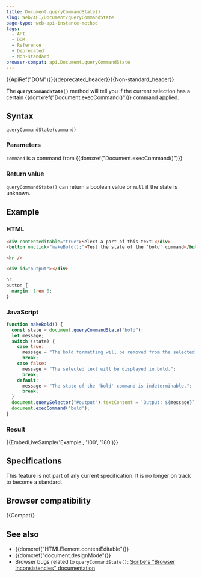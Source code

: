 ```yaml
---
title: Document.queryCommandState()
slug: Web/API/Document/queryCommandState
page-type: web-api-instance-method
tags:
  - API
  - DOM
  - Reference
  - Deprecated
  - Non-standard
browser-compat: api.Document.queryCommandState
---
```


{{ApiRef("DOM")}}{{deprecated_header}}{{Non-standard_header}}

The **`queryCommandState()`** method will tell you if the current selection has a certain {{domxref("Document.execCommand()")}} command applied.

## Syntax

```js-nolint
queryCommandState(command)
```

### Parameters

`command` is a command from {{domxref("Document.execCommand()")}}

### Return value

`queryCommandState()` can return a boolean value or `null` if the state is unknown.

## Example

### HTML

```html
<div contenteditable="true">Select a part of this text!</div>
<button onclick="makeBold();">Test the state of the 'bold' command</button>

<hr />

<div id="output"></div>
```

```css hidden
hr,
button {
  margin: 1rem 0;
}
```

### JavaScript

```js
function makeBold() {
  const state = document.queryCommandState("bold");
  let message;
  switch (state) {
    case true:
      message = "The bold formatting will be removed from the selected text.";
      break;
    case false:
      message = "The selected text will be displayed in bold.";
      break;
    default:
      message = "The state of the 'bold' command is indeterminable.";
      break;
  }
  document.querySelector("#output").textContent = `Output: ${message}`;
  document.execCommand('bold');
}
```

### Result

{{EmbedLiveSample('Example', '100', '180')}}

## Specifications

This feature is not part of any current specification. It is no longer on track to become a standard.

## Browser compatibility

{{Compat}}

## See also

- {{domxref("HTMLElement.contentEditable")}}
- {{domxref("document.designMode")}}
- Browser bugs related to `queryCommandState()`: [Scribe's "Browser Inconsistencies" documentation](https://github.com/guardian/scribe/blob/master/BROWSERINCONSISTENCIES.md#documentquerycommandstate)
